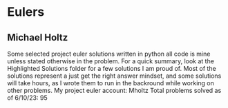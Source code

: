 # Eulers
## Michael Holtz
Some selected project euler solutions written in python all code is mine unless stated otherwise in the problem.
For a quick summary, look at the Highlighted Solutions folder for a few solutions I am proud of.
Most of the solutions represent a just get the right answer mindset, and some solutions will take hours, as I wrote them to run in the backround while working on other problems. 
My project euler account: Mholtz
Total problems solved as of 6/10/23: 95
